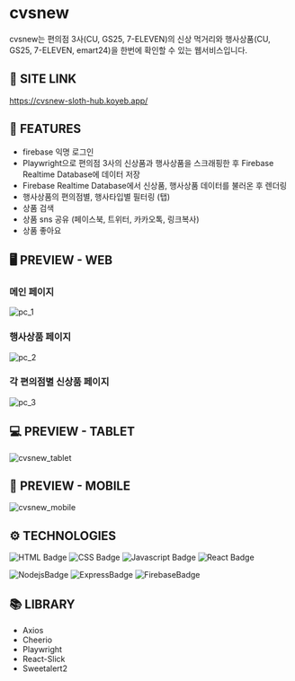 # **cvsnew**

cvsnew는 편의점 3사(CU, GS25, 7-ELEVEN)의 신상 먹거리와 행사상품(CU, GS25, 7-ELEVEN, emart24)을 한번에 확인할 수 있는 웹서비스입니다.

## 🔗 **SITE LINK**
https://cvsnew-sloth-hub.koyeb.app/

## 📄 **FEATURES**
- firebase 익명 로그인
- Playwright으로 편의점 3사의 신상품과 행사상품을 스크래핑한 후 Firebase Realtime Database에 데이터 저장
- Firebase Realtime Database에서 신상품, 행사상품 데이터를 불러온 후 렌더링
- 행사상품의 편의점별, 행사타입별 필터링 (탭)
- 상품 검색
- 상품 sns 공유 (페이스북, 트위터, 카카오톡, 링크복사)
- 상품 좋아요 

## 🖥 PREVIEW - **WEB**

### 메인 페이지
![pc_1](https://github.com/user-attachments/assets/5cf351af-1e06-447b-ba63-6f40061269f9)
### 행사상품 페이지
![pc_2](https://github.com/user-attachments/assets/398f3e16-f18a-467b-aeef-7c0dbfd89a33)
### 각 편의점별 신상품 페이지
![pc_3](https://github.com/user-attachments/assets/cfe5cd01-d4f4-4e9d-81a3-1df1ecc4b1e3)

## 💻 PREVIEW - **TABLET**

![cvsnew_tablet](https://github.com/user-attachments/assets/3b2ab2fc-9501-4e84-ab47-8888d76f47b2)

## 📱 PREVIEW - **MOBILE**

![cvsnew_mobile](https://github.com/user-attachments/assets/ecb95780-1bfb-4eb8-89da-c174f7ce5fd7)


## ⚙ TECHNOLOGIES

![HTML Badge](https://img.shields.io/badge/html5-E34F26?style=for-the-badge&logo=html5&logoColor=white)
![CSS Badge](https://img.shields.io/badge/css3-1572B6?style=for-the-badge&logo=css3&logoColor=white)
![Javascript Badge](https://img.shields.io/badge/javascript-F7DF1E?style=for-the-badge&logo=javascript&logoColor=black)
![React Badge](https://img.shields.io/badge/react-61DAFB?style=for-the-badge&logo=react&logoColor=black)


![NodejsBadge](https://img.shields.io/badge/node.js-339933?style=for-the-badge&logo=node.js&logoColor=white)
![ExpressBadge](https://img.shields.io/badge/express-000000?style=for-the-badge&logo=express&logoColor=white)
![FirebaseBadge](https://img.shields.io/badge/firebase-FFCA28?style=for-the-badge&logo=firebase&logoColor=white)

## 📚 LIBRARY

- Axios
- Cheerio
- Playwright
- React-Slick
- Sweetalert2
